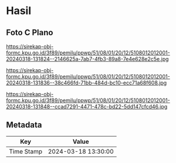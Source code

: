 # Hasil

## Foto C Plano

https://sirekap-obj-formc.kpu.go.id/3f89/pemilu/ppwp/51/08/01/20/12/5108012012001-20240318-131824--2146625a-7ab7-4fb3-89a8-7e4e628e2c5e.jpg

https://sirekap-obj-formc.kpu.go.id/3f89/pemilu/ppwp/51/08/01/20/12/5108012012001-20240318-131836--38c466fd-71bb-484d-bc10-ecc71a68f608.jpg

https://sirekap-obj-formc.kpu.go.id/3f89/pemilu/ppwp/51/08/01/20/12/5108012012001-20240318-131848--ccad7291-4471-478c-bd22-5dd147cfcd46.jpg


## Metadata

| Key        | Value               |
| ---------- | ------------------- |
| Time Stamp | 2024-03-18 13:30:00 |



